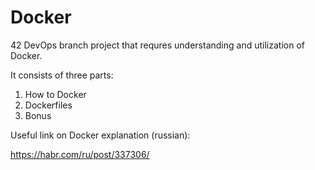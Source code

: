 # Docker

42 DevOps branch project that requres understanding and utilization of Docker.

It consists of three parts:

1. How to Docker
2. Dockerfiles
3. Bonus

Useful link on Docker explanation (russian):

https://habr.com/ru/post/337306/


